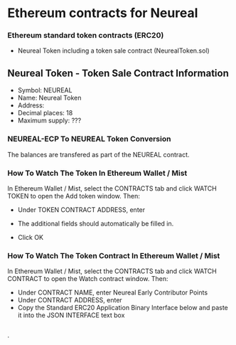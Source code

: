 # Ethereum contracts for Neureal

### Ethereum standard token contracts (ERC20)
- Neureal Token including a token sale contract (NeurealToken.sol)

## Neureal Token - Token Sale Contract Information

- Symbol: NEUREAL
- Name: Neureal Token
- Address: 
- Decimal places: 18
- Maximum supply: ???

### NEUREAL-ECP To NEUREAL Token Conversion

The balances are transfered as part of the NEUREAL contract.

### How To Watch The Token In Ethereum Wallet / Mist

In Ethereum Wallet / Mist, select the CONTRACTS tab and click WATCH TOKEN to open the Add token window. Then:

- Under TOKEN CONTRACT ADDRESS, enter 
- The additional fields should automatically be filled in.

- Click OK

### How To Watch The Token Contract In Ethereum Wallet / Mist

In Ethereum Wallet / Mist, select the CONTRACTS tab and click WATCH CONTRACT to open the Watch contract window. Then:

- Under CONTRACT NAME, enter Neureal Early Contributor Points
- Under CONTRACT ADDRESS, enter 
- Copy the Standard ERC20 Application Binary Interface below and paste it into the JSON INTERFACE text box

```javascript

```

.

